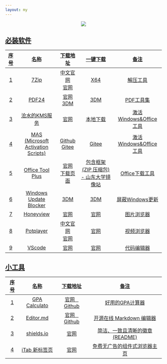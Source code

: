 ```yaml
---
layout: my
---
```


<p align='center'><a href="https://github.com/Moth-X/Moth-X.github.io/edit/master/index.md"><img src="https://img.shields.io/badge/%E7%BC%96%E8%BE%91%E9%A1%B5%E9%9D%A2-blue"</a></p>

##  必装软件
  
| 序号 | 名称 | 下载地址 | 一键下载 | 备注 |
| :------------: | :------------: | :------------: | :------------: | :------------: |
| 1 | 7Zip | <a href="https://sparanoid.com/lab/7z/" target="_blank">中文官网</a> <br> <a href="https://7-zip.org/" target="_blank">官网</a> | <a href="https://www.7-zip.org/a/7z2301-x64.exe" target="_blank">X64</a> | 解压工具 |
| 2 | PDF24 | <a href="https://tools.pdf24.org/zh/" target="_blank">官网</a> <br> <a href="https://soft.3dmgame.com/down/276158.html" target="_blank">3DM</a> | <a href="https://down.wsyhn.com/23_325326" target="_blank">3DM</a> | PDF工具集 |
| 3 | 沧水的KMS服务 | <a href="https://kms.cangshui.net/" target="_blank">官网</a>  | <a href="https://kms.cangshui.net/kms/KMS-Cangshui.net.bat" target="_blank">本地下载</a> | 激活Windows&Office工具 |
| 4 | MAS <br> (Microsoft Activation Scripts) | <a href="https://github.com/massgravel/Microsoft-Activation-Scripts" target="_blank">Github</a> <br> <a href="https://gitee.com/cherrycube/Microsoft-Activation-Scripts" target="_blank">Gitee</a> | <a href="https://gitee.com/cherrycube/Microsoft-Activation-Scripts/blob/master/MAS/All-In-One-Version/MAS_AIO.cmd" target="_blank">Gitee</a> | 激活Windows&Office工具 |
| 5 | Office Tool Plus | <a href="https://otp.landian.vip/zh-cn/" target="_blank">官网</a> <br> <a href="https://otp.landian.vip/zh-cn/download.html" target="_blank">下载页面</a> | <a href="https://otp.landian.vip/redirect/download.php?type=runtime&site=sdumirror" target="_blank">包含框架 (ZIP 压缩包) - 山东大学镜像站</a> | Office下载工具 |
| 6 | Windows Update Blocker | <a href="https://soft.3dmgame.com/down/199619.html" target="_blank">3DM</a> | <a href="https://down.wsyhn.com/23_256733" target="_blank">3DM</a> | 屏蔽Windows更新 |
| 7 | Honeyview | <a href="https://www.bandisoft.com/honeyview/" target="_blank">官网</a> | <a href="https://www.bandisoft.com/honeyview/dl.php?web" target="_blank">官网</a> | 图片浏览器 |
| 8 | Potplayer | <a href="http://www.potplayercn.com/" target="_blank">中文官网</a> <br> <a href="http://potplayer.tv/?lang=zh_CN" target="_blank">官网</a> | <a href="https://t1.daumcdn.net/potplayer/PotPlayer/Version/Latest/PotPlayerSetup64.exe" target="_blank">官网</a> | 视频浏览器 |
| 9 | VScode | <a href="https://code.visualstudio.com/" target="_blank">官网</a>| <a href="https://code.visualstudio.com/docs/?dv=win64user" target="_blank">官网</a> | 代码编辑器 |

##  小工具
  
| 序号 | 名称 | 下载地址 | 备注 |
| :------------: | :------------: | :------------: | :------------: |
| 1 | GPA Calculato | <a href="http://blog.zhimind.com/gpa_calculator.html" target="_blank">官网</a> &ensp; <a href="http://blog.zhimind.com/gpa_calculator.html" target="_blank">Github</a> | 好用的GPA计算器 |
| 2 | Editor.md | <a href="https://pandao.github.io/editor.md/" target="_blank">官网</a> &ensp; <a href="https://github.com/pandao/editor.md" target="_blank">Github</a> | 开源在线 Markdown 编辑器 |
| 3 | shields.io | <a href="https://shields.io/" target="_blank">官网</a>| 简洁、一致且清晰的徽章(README) |
| 4 | iTab 新标签页 | <a href="https://www.itab.link/" target="_blank">官网</a>| 免费无广告的组件式浏览器主页 |

